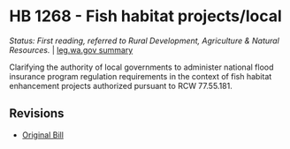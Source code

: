 # HB 1268 - Fish habitat projects/local
*Status: First reading, referred to Rural Development, Agriculture & Natural Resources.* | [leg.wa.gov summary](https://app.leg.wa.gov/billsummary?BillNumber=1268&Year=2021)

Clarifying the authority of local governments to administer national flood insurance program regulation requirements in the context of fish habitat enhancement projects authorized pursuant to RCW 77.55.181.

## Revisions
* [Original Bill](1/)